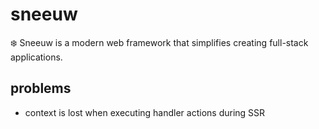 # sneeuw

❄️ Sneeuw is a modern web framework that simplifies creating full-stack applications.

## problems

- context is lost when executing handler actions during SSR
